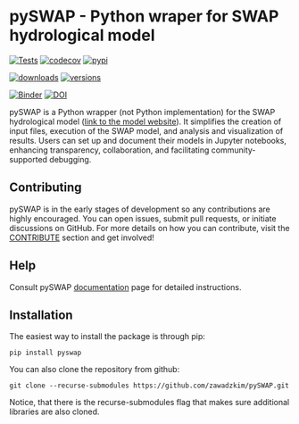# pySWAP - Python wraper for SWAP hydrological model

[![Tests](https://github.com/zawadzkim/pySWAP/actions/workflows/tests.yaml/badge.svg)](https://github.com/zawadzkim/pySWAP/actions/workflows/tests.yaml)
[![codecov](https://codecov.io/gh/zawadzkim/pySWAP/graph/badge.svg?token=TG8KU0S6PM)](https://codecov.io/gh/zawadzkim/pySWAP)
[![pypi](https://img.shields.io/pypi/v/pySWAP.svg)](https://pypi.python.org/pypi/pySWAP)

[![downloads](https://static.pepy.tech/badge/pySWAP/month)](https://pepy.tech/project/pySWAP)
[![versions](https://img.shields.io/pypi/pyversions/pySWAP.svg)](https://pypi.python.org/pypi/pySWAP)

[![Binder](https://mybinder.org/badge_logo.svg)](https://mybinder.org/v2/gh/zawadzkim/pySWAP/notebooks)
[![DOI](https://zenodo.org/badge/757418278.svg)](https://doi.org/10.5281/zenodo.14884487)

pySWAP is a Python wrapper (not Python implementation) for the SWAP hydrological model ([link to the model website](https://www.swap.alterra.nl/)). It simplifies the creation of input files, execution of the SWAP model, and analysis and visualization of results. Users can set up and document their models in Jupyter notebooks, enhancing transparency, collaboration, and facilitating community-supported debugging.

## Contributing

pySWAP is in the early stages of development so any contributions are highly encouraged. You can open issues, submit pull requests, or initiate discussions on GitHub. For more details on how you can contribute, visit the [CONTRIBUTE](./docs/CONTRIBUTING.md) section and get involved!

## Help

Consult pySWAP [documentation](https://zawadzkim.github.io/pySWAP/) page for detailed instructions.

## Installation

The easiest way to install the package is through pip:

```shell
pip install pyswap
```

You can also clone the repository from github:

```shell
git clone --recurse-submodules https://github.com/zawadzkim/pySWAP.git
```

Notice, that there is the recurse-submodules flag that makes sure additional libraries are also cloned.
